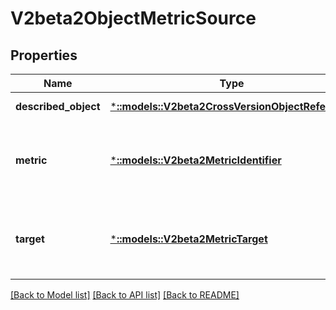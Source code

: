 # V2beta2ObjectMetricSource

## Properties
Name | Type | Description | Notes
------------ | ------------- | ------------- | -------------
**described_object** | [***::models::V2beta2CrossVersionObjectReference**](v2beta2.CrossVersionObjectReference.md) |  | [default to null]
**metric** | [***::models::V2beta2MetricIdentifier**](v2beta2.MetricIdentifier.md) | metric identifies the target metric by name and selector | [default to null]
**target** | [***::models::V2beta2MetricTarget**](v2beta2.MetricTarget.md) | target specifies the target value for the given metric | [default to null]

[[Back to Model list]](../README.md#documentation-for-models) [[Back to API list]](../README.md#documentation-for-api-endpoints) [[Back to README]](../README.md)


